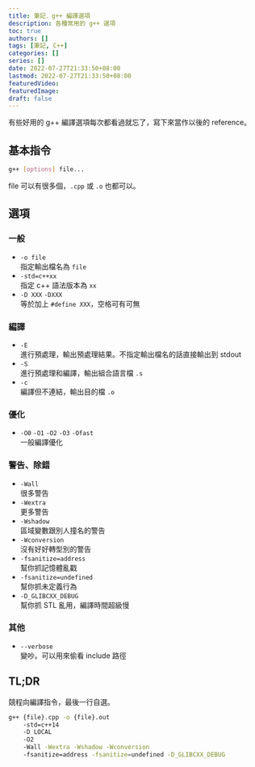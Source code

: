 ```yaml
---
title: 筆記．g++ 編譯選項
description: 各種常用的 g++ 選項
toc: true
authors: []
tags: [筆記, C++]
categories: []
series: []
date: 2022-07-27T21:33:50+08:00
lastmod: 2022-07-27T21:33:50+08:00
featuredVideo:
featuredImage:
draft: false
---
```


有些好用的 g++ 編譯選項每次都看過就忘了，寫下來當作以後的 reference。

## 基本指令

```bash
g++ [options] file...
```

file 可以有很多個，`.cpp` 或 `.o` 也都可以。

## 選項

### 一般

- `-o file`<br>
  指定輸出檔名為 `file`
- `-std=c++xx`<br>
  指定 c++ 語法版本為 `xx`
- `-D XXX` `-DXXX`<br>
  等於加上 `#define XXX`，空格可有可無

### 編譯

- `-E`<br>
  進行預處理，輸出預處理結果。不指定輸出檔名的話直接輸出到 stdout
- `-S`<br>
  進行預處理和編譯，輸出組合語言檔 `.s`
- `-c`<br>
  編譯但不連結，輸出目的檔 `.o`

### 優化

- `-O0` `-O1` `-O2` `-O3` `-Ofast`<br>
  一般編譯優化

### 警告、除錯

- `-Wall`<br>
  很多警告
- `-Wextra`<br>
  更多警告
- `-Wshadow`<br>
  區域變數跟別人撞名的警告
- `-Wconversion`<br>
  沒有好好轉型別的警告
- `-fsanitize=address`<br>
  幫你抓記憶體亂戳
- `-fsanitize=undefined`<br>
  幫你抓未定義行為
- `-D_GLIBCXX_DEBUG`<br>
  幫你抓 STL 亂用，編譯時間超級慢

### 其他

- `--verbose`<br>
  變吵。可以用來偷看 include 路徑

## TL;DR

競程向編譯指令，最後一行自選。

```bash
g++ {file}.cpp -o {file}.out
    -std=c++14
    -D LOCAL
    -O2
    -Wall -Wextra -Wshadow -Wconversion
    -fsanitize=address -fsanitize=undefined -D_GLIBCXX_DEBUG
```
